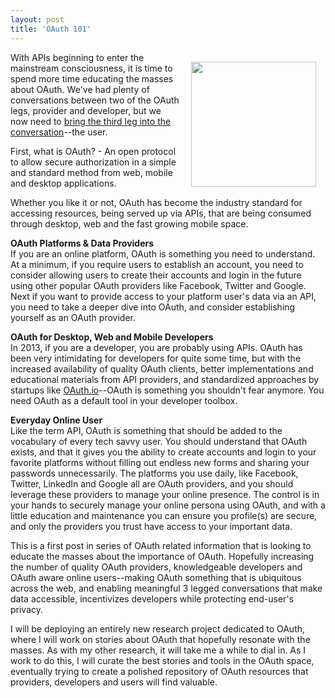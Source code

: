 ```yaml
---
layout: post
title: 'OAuth 101'
---
```

<p><img style="padding: 15px;" src="https://s3.amazonaws.com/kinlane-productions/api-evangelist/oauth/OAuth2.png" alt="" width="200" align="right" /></p>
<p>With APIs beginning to enter the mainstream consciousness, it is time to spend more time educating the masses about OAuth. We've had plenty of conversations between two of the OAuth legs, provider and developer, but we now need to <a title="3 legged conversations" href="http://apievangelist.com/2013/02/26/which-of-the-three-oauth-legs-is-the-most-important/">bring the third leg into the conversation</a>--the user.</p>
<p>First, what is OAuth? - An open protocol to allow secure authorization in a simple and standard method from web, mobile and desktop applications.</p>
<p>Whether you like it or not, OAuth has become the industry standard for accessing resources, being served up via APIs, that are being consumed through desktop, web and the fast growing mobile space.</p>
<p><strong>OAuth Platforms &amp; Data Providers</strong><br /> If you are an online platform, OAuth is something you need to understand. At a minimum, if you require users to establish an account, you need to consider allowing users to create their accounts and login in the future using other popular OAuth providers like Facebook, Twitter and Google. Next if you want to provide access to your platform user's data via an API, you need to take a deeper dive into OAuth, and consider establishing yourself as an OAuth provider.</p>
<p><strong>OAuth for Desktop, Web and Mobile Developers</strong><br /> In 2013, if you are a developer, you are probably using APIs. OAuth has been very intimidating for developers for quite some time, but with the increased availability of quality OAuth clients, better implementations and educational materials from API providers, and standardized approaches by startups like <a title="OAuth.io" href="http://apievangelist.com/2013/08/13/simplifying-oauth-with-oauthio/">OAuth.io</a>--OAuth is something you shouldn't fear anymore. You need OAuth as a default tool in your developer toolbox.</p>
<p><strong>Everyday Online User</strong><br /> Like the term API, OAuth is something that should be added to the vocabulary of every tech savvy user. You should understand that OAuth exists, and that it gives you the ability to create accounts and login to your favorite platforms without filling out endless new forms and sharing your passwords unnecessarily. The platforms you use daily, like Facebook, Twitter, LinkedIn and Google all are OAuth providers, and you should leverage these providers to manage your online presence. The control is in your hands to securely manage your online persona using OAuth, and with a little education and maintenance you can ensure you profile(s) are secure, and only the providers you trust have access to your important data.</p>
<p>This is a first post in series of OAuth related information that is looking to educate the masses about the importance of OAuth. Hopefully increasing the number of quality OAuth providers, knowledgeable developers and OAuth aware online users--making OAuth something that is ubiquitous across the web, and enabling meaningful 3 legged conversations that make data accessible, incentivizes developers while protecting end-user's privacy.</p>
<p>I will be deploying an entirely new research project dedicated to OAuth, where I will work on stories about OAuth that hopefully resonate with the masses. As with my other research, it will take me a while to dial in. As I work to do this, I will curate the best stories and tools in the OAuth space, eventually trying to create a polished repository of OAuth resources that providers, developers and users will find valuable.</p>